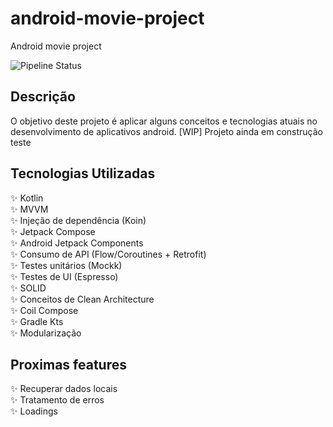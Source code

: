 # android-movie-project
Android movie project

![Pipeline Status](https://github.com/wyhaines/evita/actions/workflows/ci.yml/badge.svg)


## Descrição
O objetivo deste projeto é aplicar alguns conceitos e tecnologias atuais no desenvolvimento de aplicativos android.
[WIP] Projeto ainda em construção teste

## Tecnologias Utilizadas

✨ Kotlin </br>
✨ MVVM </br>
✨ Injeção de dependência (Koin) </br>
✨ Jetpack Compose </br>
✨ Android Jetpack Components </br>
✨ Consumo de API (Flow/Coroutines + Retrofit) </br>
✨ Testes unitários (Mockk) </br>
✨ Testes de UI (Espresso) </br>
✨ SOLID </br>
✨ Conceitos de Clean Architecture </br>
✨ Coil Compose </br>
✨ Gradle Kts </br>
✨ Modularização </br>

## Proximas features
✨ Recuperar dados locais </br>
✨ Tratamento de erros </br>
✨ Loadings </br>
